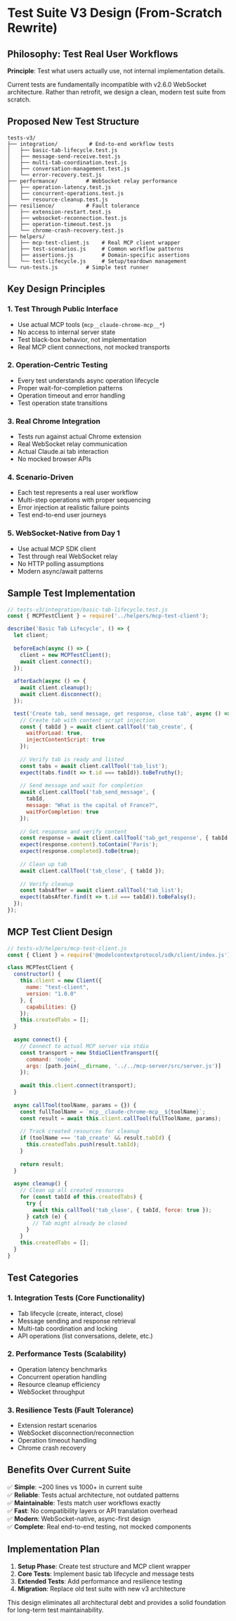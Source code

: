 # Test Suite V3 Design (From-Scratch Rewrite)

## Philosophy: Test Real User Workflows

**Principle**: Test what users actually use, not internal implementation details.

Current tests are fundamentally incompatible with v2.6.0 WebSocket architecture. Rather than retrofit, we design a clean, modern test suite from scratch.

## Proposed New Test Structure

```
tests-v3/
├── integration/          # End-to-end workflow tests
│   ├── basic-tab-lifecycle.test.js
│   ├── message-send-receive.test.js  
│   ├── multi-tab-coordination.test.js
│   ├── conversation-management.test.js
│   └── error-recovery.test.js
├── performance/         # WebSocket relay performance
│   ├── operation-latency.test.js
│   ├── concurrent-operations.test.js
│   └── resource-cleanup.test.js
├── resilience/          # Fault tolerance
│   ├── extension-restart.test.js
│   ├── websocket-reconnection.test.js
│   ├── operation-timeout.test.js
│   └── chrome-crash-recovery.test.js
├── helpers/
│   ├── mcp-test-client.js    # Real MCP client wrapper
│   ├── test-scenarios.js     # Common workflow patterns
│   ├── assertions.js         # Domain-specific assertions
│   └── test-lifecycle.js     # Setup/teardown management
└── run-tests.js         # Simple test runner
```

## Key Design Principles

### 1. **Test Through Public Interface**
- Use actual MCP tools (`mcp__claude-chrome-mcp__*`)
- No access to internal server state
- Test black-box behavior, not implementation
- Real MCP client connections, not mocked transports

### 2. **Operation-Centric Testing**
- Every test understands async operation lifecycle
- Proper wait-for-completion patterns
- Operation timeout and error handling
- Test operation state transitions

### 3. **Real Chrome Integration**
- Tests run against actual Chrome extension
- Real WebSocket relay communication
- Actual Claude.ai tab interaction
- No mocked browser APIs

### 4. **Scenario-Driven**
- Each test represents a real user workflow
- Multi-step operations with proper sequencing
- Error injection at realistic failure points
- Test end-to-end user journeys

### 5. **WebSocket-Native from Day 1**
- Use actual MCP SDK client
- Test through real WebSocket relay
- No HTTP polling assumptions
- Modern async/await patterns

## Sample Test Implementation

```javascript
// tests-v3/integration/basic-tab-lifecycle.test.js
const { MCPTestClient } = require('../helpers/mcp-test-client');

describe('Basic Tab Lifecycle', () => {
  let client;
  
  beforeEach(async () => {
    client = new MCPTestClient();
    await client.connect();
  });
  
  afterEach(async () => {
    await client.cleanup();
    await client.disconnect();
  });

  test('Create tab, send message, get response, close tab', async () => {
    // Create tab with content script injection
    const { tabId } = await client.callTool('tab_create', {
      waitForLoad: true,
      injectContentScript: true
    });
    
    // Verify tab is ready and listed
    const tabs = await client.callTool('tab_list');
    expect(tabs.find(t => t.id === tabId)).toBeTruthy();
    
    // Send message and wait for completion
    await client.callTool('tab_send_message', {
      tabId,
      message: "What is the capital of France?",
      waitForCompletion: true
    });
    
    // Get response and verify content
    const response = await client.callTool('tab_get_response', { tabId });
    expect(response.content).toContain('Paris');
    expect(response.completed).toBe(true);
    
    // Clean up tab
    await client.callTool('tab_close', { tabId });
    
    // Verify cleanup
    const tabsAfter = await client.callTool('tab_list');
    expect(tabsAfter.find(t => t.id === tabId)).toBeFalsy();
  });
});
```

## MCP Test Client Design

```javascript
// tests-v3/helpers/mcp-test-client.js
const { Client } = require('@modelcontextprotocol/sdk/client/index.js');

class MCPTestClient {
  constructor() {
    this.client = new Client({
      name: "test-client",
      version: "1.0.0"
    }, {
      capabilities: {}
    });
    this.createdTabs = [];
  }
  
  async connect() {
    // Connect to actual MCP server via stdio
    const transport = new StdioClientTransport({
      command: 'node',
      args: [path.join(__dirname, '../../mcp-server/src/server.js')]
    });
    
    await this.client.connect(transport);
  }
  
  async callTool(toolName, params = {}) {
    const fullToolName = `mcp__claude-chrome-mcp__${toolName}`;
    const result = await this.client.callTool(fullToolName, params);
    
    // Track created resources for cleanup
    if (toolName === 'tab_create' && result.tabId) {
      this.createdTabs.push(result.tabId);
    }
    
    return result;
  }
  
  async cleanup() {
    // Clean up all created resources
    for (const tabId of this.createdTabs) {
      try {
        await this.callTool('tab_close', { tabId, force: true });
      } catch (e) {
        // Tab might already be closed
      }
    }
    this.createdTabs = [];
  }
}
```

## Test Categories

### 1. **Integration Tests** (Core Functionality)
- Tab lifecycle (create, interact, close)
- Message sending and response retrieval
- Multi-tab coordination and locking
- API operations (list conversations, delete, etc.)

### 2. **Performance Tests** (Scalability)
- Operation latency benchmarks
- Concurrent operation handling
- Resource cleanup efficiency
- WebSocket throughput

### 3. **Resilience Tests** (Fault Tolerance)
- Extension restart scenarios
- WebSocket disconnection/reconnection
- Operation timeout handling
- Chrome crash recovery

## Benefits Over Current Suite

✅ **Simple**: ~200 lines vs 1000+ in current suite  
✅ **Reliable**: Tests actual architecture, not outdated patterns  
✅ **Maintainable**: Tests match user workflows exactly  
✅ **Fast**: No compatibility layers or API translation overhead  
✅ **Modern**: WebSocket-native, async-first design  
✅ **Complete**: Real end-to-end testing, not mocked components

## Implementation Plan

1. **Setup Phase**: Create test structure and MCP client wrapper
2. **Core Tests**: Implement basic tab lifecycle and message tests  
3. **Extended Tests**: Add performance and resilience testing
4. **Migration**: Replace old test suite with new v3 architecture

This design eliminates all architectural debt and provides a solid foundation for long-term test maintainability.